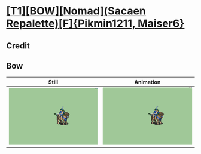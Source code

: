 # [\[T1\]\[BOW\]\[Nomad\]\(Sacaen Repalette\)\[F\]{Pikmin1211, Maiser6}](../)

## Credit


	
## Bow

| Still | Animation |
| :---: | :-------: |
| ![Bow still](./Bow_000.png) | ![Bow animation](./Bow.gif) |
